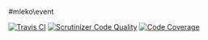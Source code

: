 #mleko\event

[![Travis CI](https://travis-ci.org/mleko/event.svg?branch=master)](https://travis-ci.org/mleko/event)
[![Scrutinizer Code Quality](https://scrutinizer-ci.com/g/mleko/event/badges/quality-score.png?b=master)](https://scrutinizer-ci.com/g/mleko/event/?branch=master)
[![Code Coverage](https://scrutinizer-ci.com/g/mleko/event/badges/coverage.png?b=master)](https://scrutinizer-ci.com/g/mleko/event/?branch=master)
